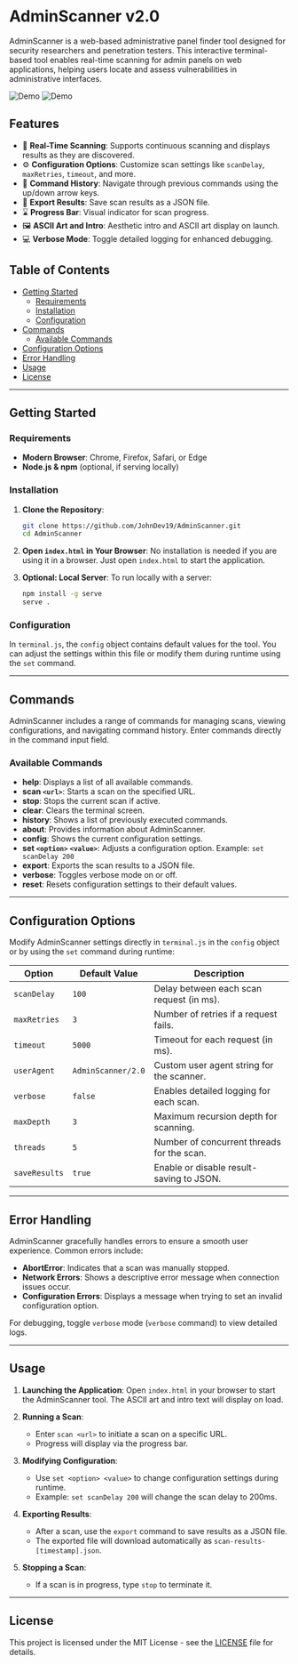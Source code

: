 # AdminScanner v2.0

AdminScanner is a web-based administrative panel finder tool designed for security researchers and penetration testers. This interactive terminal-based tool enables real-time scanning for admin panels on web applications, helping users locate and assess vulnerabilities in administrative interfaces.

![Demo]()
![Demo]()

## Features

- 🔎 **Real-Time Scanning**: Supports continuous scanning and displays results as they are discovered.
- ⚙️ **Configuration Options**: Customize scan settings like `scanDelay`, `maxRetries`, `timeout`, and more.
- 📌 **Command History**: Navigate through previous commands using the up/down arrow keys.
- 🔐 **Export Results**: Save scan results as a JSON file.
- ⌛ **Progress Bar**: Visual indicator for scan progress.
- 🖼️ **ASCII Art and Intro**: Aesthetic intro and ASCII art display on launch.
- 💻 **Verbose Mode**: Toggle detailed logging for enhanced debugging.

## Table of Contents
- [Getting Started](#getting-started)
  - [Requirements](#requirements)
  - [Installation](#installation)
  - [Configuration](#configuration)
- [Commands](#commands)
  - [Available Commands](#available-commands)
- [Configuration Options](#configuration-options)
- [Error Handling](#error-handling)
- [Usage](#usage)
- [License](#license)

---

## Getting Started

### Requirements
- **Modern Browser**: Chrome, Firefox, Safari, or Edge
- **Node.js & npm** (optional, if serving locally)

### Installation

1. **Clone the Repository**:
   ```bash
   git clone https://github.com/JohnDev19/AdminScanner.git
   cd AdminScanner
   ```

2. **Open `index.html` in Your Browser**:
   No installation is needed if you are using it in a browser. Just open `index.html` to start the application.

3. **Optional: Local Server**:
   To run locally with a server:
   ```bash
   npm install -g serve
   serve .
   ```

### Configuration

In `terminal.js`, the `config` object contains default values for the tool. You can adjust the settings within this file or modify them during runtime using the `set` command.

---

## Commands

AdminScanner includes a range of commands for managing scans, viewing configurations, and navigating command history. Enter commands directly in the command input field.

### Available Commands

- **help**: Displays a list of all available commands.
- **scan `<url>`**: Starts a scan on the specified URL.
- **stop**: Stops the current scan if active.
- **clear**: Clears the terminal screen.
- **history**: Shows a list of previously executed commands.
- **about**: Provides information about AdminScanner.
- **config**: Shows the current configuration settings.
- **set `<option>` `<value>`**: Adjusts a configuration option. Example: `set scanDelay 200`
- **export**: Exports the scan results to a JSON file.
- **verbose**: Toggles verbose mode on or off.
- **reset**: Resets configuration settings to their default values.

---

## Configuration Options

Modify AdminScanner settings directly in `terminal.js` in the `config` object or by using the `set` command during runtime:

| Option       | Default Value | Description                                       |
|--------------|---------------|---------------------------------------------------|
| `scanDelay`  | `100`         | Delay between each scan request (in ms).          |
| `maxRetries` | `3`           | Number of retries if a request fails.             |
| `timeout`    | `5000`        | Timeout for each request (in ms).                 |
| `userAgent`  | `AdminScanner/2.0` | Custom user agent string for the scanner.  |
| `verbose`    | `false`       | Enables detailed logging for each scan.           |
| `maxDepth`   | `3`           | Maximum recursion depth for scanning.             |
| `threads`    | `5`           | Number of concurrent threads for the scan.        |
| `saveResults`| `true`        | Enable or disable result-saving to JSON.          |

---

## Error Handling

AdminScanner gracefully handles errors to ensure a smooth user experience. Common errors include:

- **AbortError**: Indicates that a scan was manually stopped.
- **Network Errors**: Shows a descriptive error message when connection issues occur.
- **Configuration Errors**: Displays a message when trying to set an invalid configuration option.

For debugging, toggle `verbose` mode (`verbose` command) to view detailed logs.

---

## Usage

1. **Launching the Application**:
   Open `index.html` in your browser to start the AdminScanner tool. The ASCII art and intro text will display on load.

2. **Running a Scan**:
   - Enter `scan <url>` to initiate a scan on a specific URL.
   - Progress will display via the progress bar.

3. **Modifying Configuration**:
   - Use `set <option> <value>` to change configuration settings during runtime.
   - Example: `set scanDelay 200` will change the scan delay to 200ms.

4. **Exporting Results**:
   - After a scan, use the `export` command to save results as a JSON file.
   - The exported file will download automatically as `scan-results-[timestamp].json`.

5. **Stopping a Scan**:
   - If a scan is in progress, type `stop` to terminate it.

---

## License

This project is licensed under the MIT License - see the [LICENSE](LICENSE) file for details.
